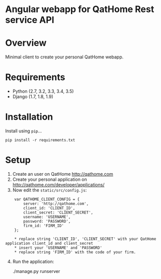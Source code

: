 # Angular webapp for QatHome Rest service API

# Overview

Minimal client to create your personal QatHome webapp.

# Requirements

* Python (2.7, 3.2, 3.3, 3.4, 3.5)
* Django (1.7, 1.8, 1.9)

# Installation

Install using `pip`...

    pip install -r requirements.txt

# Setup

1. Create an user on QatHome http://qathome.com
2. Create your personal application on http://qathome.com/developer/applications/
3. Now edit the `static/src/config.js`:

```javescript
    var QATHOME_CLIENT_CONFIG = {
        server: 'http://qathome.com',
        client_id: 'CLIENT_ID',
        client_secret: 'CLIENT_SECRET',
        username: 'USERNAME',
        password: 'PASSWORD',
        firm_id: 'FIRM_ID'
    };
```    
        * replace string 'CLIENT_ID', 'CLIENT_SECRET' with your QatHome application client_id and client_secret 
        * insert your 'USERNAME' and 'PASSWORD'
        * replace string 'FIRM_ID' with the code of your firm.

4. Run the application:
    
    ./manage.py runserver

